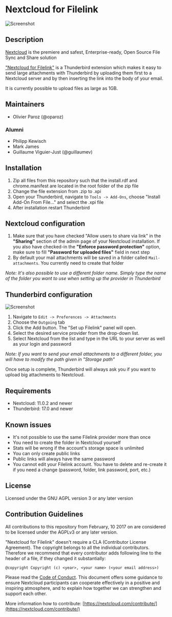 # Nextcloud for Filelink

![Screenshot](https://raw.githubusercontent.com/nextcloud/nextcloud-filelink/master/screenshots/configured.png)

## Description

[Nextcloud](https://nextcloud.com) is the premiere and safest, Enterprise-ready, Open Source File Sync and Share solution

["Nextcloud for Filelink"](https://github.com/nextcloud/nextcloud-filelink) is a Thunderbird extension which makes it easy to send large attachments with Thunderbird by uploading them first to a Nextcloud server and by then inserting the link into the body of your email.

It is currently possible to upload files as large as 1GB.

## Maintainers

* Olivier Paroz (@oparoz)

### Alumni

* Philipp Kewisch
* Mark James
* Guillaume Viguier-Just (@guillaumev)

## Installation

1. Zip all files from this repository such that the install.rdf and chrome.manifest are located in the root folder of the zip file
1. Change the file extension from .zip to .xpi
1. Open your Thunderbird, navigate to `Tools -> Add-Ons`, choose "Install Add-On From File..." and select the .xpi file
1. After installation restart Thunderbird

## Nextcloud configuration

1. Make sure that you have checked "Allow users to share via link" in the **"Sharing"** section of the admin page of your Nextcloud installation. If you also have checked-in the **"Enforce password protection"** option, make sure to fill **"Password for uploaded files"** field in next step
1. By default your mail attachments will be saved in a folder called `Mail-attachments`. You currently need to create that folder

*Note: It's also possible to use a different folder name. Simply type the name of the folder you want to use when setting up the provider in Thunderbird*

## Thunderbird configuration

![Screenshot](https://raw.githubusercontent.com/nextcloud/nextcloud-filelink/master/screenshots/setup.png)

1. Navigate to `Edit -> Preferences -> Attachments` 
1. Choose the `Outgoing` tab
1. Click the Add button. The "Set up Filelink" panel will open.
1. Select the desired service provider from the drop-down list.
1. Select Nextcloud from the list and type in the URL to your server as well as your login and password

*Note: If you want to send your email attachments to a different folder, you will have to modify the path given in "Storage path"*

Once setup is complete, Thunderbird will always ask you if you want to upload big attachments to Nextcloud.

## Requirements

* Nextcloud: 11.0.2 and newer
* Thunderbird: 17.0 and newer

## Known issues

* It's not possible to use the same Filelink provider more than once
* You need to create the folder in Nextcloud yourself
* Stats will be wrong if the account's storage space is unlimited
* You can only create public links
* Public links will always have the same password
* You cannot edit your Filelink account. You have to delete and re-create it if you need a change (password, folder, link password, port, etc.)

## License

Licensed under the GNU AGPL version 3 or any later version

## Contribution Guidelines

All contributions to this repository from February, 10 2017 on are considered to be
licensed under the AGPLv3 or any later version.

"Nextcloud for Filelink" doesn't require a CLA (Contributor License Agreement).
The copyright belongs to all the individual contributors. Therefore we recommend
that every contributor adds following line to the header of a file, if they
changed it substantially:

```
@copyright Copyright (c) <year>, <your name> (<your email address>)
```

Please read the [Code of Conduct](https://nextcloud.com/community/code-of-conduct/). This document offers some guidance to ensure Nextcloud participants can cooperate effectively in a positive and inspiring atmosphere, and to explain how together we can strengthen and support each other.

More information how to contribute: [https://nextcloud.com/contribute/](https://nextcloud.com/contribute/)